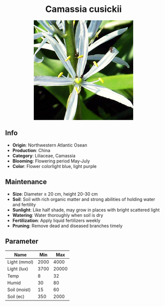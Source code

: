 <h1 align='center'>Camassia cusickii</h1>
<p align="center">
    <img 
        align='center'
        width='320'
        src="../images/camassia cusickii.png" 
        alt='Camassia cusickii' />
</p>

## Info

 - **Origin**: Northwestern Atlantic Osean
 - **Production**: China
 - **Category**: Liliaceae, Camassia
 - **Blooming**: Flowering period May-July
 - **Color**: Flower colorlight blue, light purple

## Maintenance

 - **Size**: Diameter ≥ 20 cm, height 20-30 cm
 - **Soil**: Soil with rich organic matter and strong abilities of holding water and fertility
 - **Sunlight**: Like half shade, may grow in places with bright scattered light
 - **Watering**: Water thoroughly when soil is dry
 - **Fertilization**: Apply liquid fertilizers weekly
 - **Pruning**: Remove dead and diseased branches timely

## Parameter

| Name         | Min  | Max   |
|--------------|------|-------|
| Light (mmol) | 2000 | 4000  |
| Light (lux)  | 3700 | 20000 |
| Temp         | 8    | 32    |
| Humid        | 30   | 80    |
| Soil (moist) | 15   | 60    |
| Soil (ec)    | 350  | 2000  |